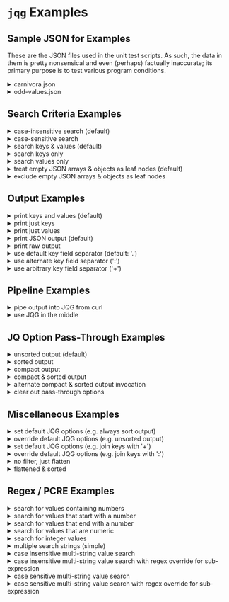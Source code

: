 # `jqg` Examples

## Sample JSON for Examples

These are the JSON files used in the unit test scripts. As such, the data in them is pretty nonsensical and even (perhaps) factually inaccurate; its primary purpose is to test various program conditions.

[//]: # (------------------------------------------------------------------)
[//]: # (--- NOTE: this file is generated using the gen-examples-md.pl   --)
[//]: # (--- script and should not be edited directly                    --)
[//]: # (------------------------------------------------------------------)

[//]: # (==================================================================)
<details>
    <summary>carnivora.json</summary>

```json
{
    "isa": "mammal",
    "classification": {
        "kingdom": "animalia",
        "phylum": "chordata",
        "class": "mammalia"
    },
    "subclades": [
        "feliformia",
        "caniformia"
    ],
    "cat": {
        "isa": "feline",
        "feral": [
            {
                "species": "lion",
                "aka": "king of the beasts"
            },
            {
                "species": "Bengal tiger"
            },
            {
                "species": "black-footed cat",
                "aka": "felis nigripes"
            }
        ],
        "domesticated": [
            {
                "petname": "Fluffy",
                "breed": "Bengal",
                "color": ""
            },
            {
                "petname": "Misty",
                "breed": "domestic short hair",
                "color": "yellow"
            }
        ]
    },
    "dog": [
        {
            "petname": "Growler",
            "breed": "mutt"
        },
        {
            "petname": "Tiger",
            "breed": "yellow labrador",
            "feral": true,
            "type": "domesticated"
        },
        {
        }
    ]
}
```

</details>

<details>
<summary>odd-values.json</summary>

```json
{
  "one": {
    "start-string": "foo",
    "null-value": null,
    "integer-number": 101
  },
  "two": [
    {
      "two-a": {
        "non-integer-number": -101.75,
        "number-zero": 0
      },
      "true-boolean": true,
      "two-b": {
        "false-boolean": false
      }
    },
    {
      "two-c": {
        "alpha-num-1": "a1",
        "alpha-num-2": "2b",
        "alpha-num-3": "a12b"
      }
    }
  ],
  "three": {
    "empty-string": "",
    "empty-object": {},
    "empty-array": []
  },
  "end-string": "bar"
}
```

</details>

[//]: # (==================================================================)

## Search Criteria Examples

[//]: # (------------------------------------------------------------------)
<details>
<summary>case-insensitive search (default)</summary>

```json
$ jqg Tiger carnivora.json
{
  "cat.feral.1.species": "Bengal tiger",
  "dog.1.petname": "Tiger"
}
```

</details>

[//]: # (------------------------------------------------------------------)
<details>
<summary>case-sensitive search</summary>

```json
$ jqg -I Tiger carnivora.json
{
  "dog.1.petname": "Tiger"
}
```

</details>

[//]: # (------------------------------------------------------------------)
<details>
<summary>search keys & values (default)</summary>

```json
$ jqg king carnivora.json
{
  "classification.kingdom": "animalia",
  "cat.feral.0.aka": "king of the beasts"
}
```

</details>

[//]: # (------------------------------------------------------------------)
<details>
<summary>search keys only</summary>

```json
$ jqg -k king carnivora.json
{
  "classification.kingdom": "animalia"
}
```

</details>

[//]: # (------------------------------------------------------------------)
<details>
<summary>search values only</summary>

```json
$ jqg -v king carnivora.json
{
  "cat.feral.0.aka": "king of the beasts"
}
```

</details>

[//]: # (------------------------------------------------------------------)
<details>
<summary>treat empty JSON arrays & objects as leaf nodes (default)</summary>

```json
$ jqg empty odd-values.json
{
  "three.empty-string": "",
  "three.empty-object": {},
  "three.empty-array": []
}
```

</details>

[//]: # (------------------------------------------------------------------)
<details>
<summary>exclude empty JSON arrays & objects as leaf nodes</summary>

```json
$ jqg -E empty odd-values.json
{
  "three.empty-string": ""
}
```

</details>

[//]: # (==================================================================)

## Output Examples

[//]: # (------------------------------------------------------------------)
<details>
<summary>print keys and values (default)</summary>

```json
$ jqg feli carnivora.json
{
  "subclades.0": "feliformia",
  "cat.isa": "feline",
  "cat.feral.2.aka": "felis nigripes"
}
```

</details>

[//]: # (------------------------------------------------------------------)
<details>
<summary>print just keys</summary>

```json
$ jqg -K feli carnivora.json
[
  "subclades.0",
  "cat.isa",
  "cat.feral.2.aka"
]
```

</details>

[//]: # (------------------------------------------------------------------)
<details>
<summary>print just values</summary>

```json
$ jqg -V feli carnivora.json
[
  "feliformia",
  "feline",
  "felis nigripes"
]
```

</details>

[//]: # (------------------------------------------------------------------)
<details>
<summary>print JSON output (default)</summary>

```json
$ jqg -K feral carnivora.json
[
  "cat.feral.0.species",
  "cat.feral.0.aka",
  "cat.feral.1.species",
  "cat.feral.2.species",
  "cat.feral.2.aka",
  "dog.1.feral"
]
```

</details>

[//]: # (------------------------------------------------------------------)
<details>
<summary>print raw output</summary>

```json
$ jqg -r -K feral carnivora.json
cat.feral.0.species
cat.feral.0.aka
cat.feral.1.species
cat.feral.2.species
cat.feral.2.aka
dog.1.feral
```

</details>

[//]: # (------------------------------------------------------------------)
<details>
<summary>use default key field separator (default: '.')</summary>

```json
$ jqg feral carnivora.json
{
  "cat.feral.0.species": "lion",
  "cat.feral.0.aka": "king of the beasts",
  "cat.feral.1.species": "Bengal tiger",
  "cat.feral.2.species": "black-footed cat",
  "cat.feral.2.aka": "felis nigripes",
  "dog.1.feral": true
}
```

</details>

[//]: # (------------------------------------------------------------------)
<details>
<summary>use alternate key field separator (':')</summary>

```json
$ jqg -J feral carnivora.json
{
  "cat:feral:0:species": "lion",
  "cat:feral:0:aka": "king of the beasts",
  "cat:feral:1:species": "Bengal tiger",
  "cat:feral:2:species": "black-footed cat",
  "cat:feral:2:aka": "felis nigripes",
  "dog:1:feral": true
}
```

</details>

[//]: # (------------------------------------------------------------------)
<details>
<summary>use arbitrary key field separator ('+')</summary>

```json
$ jqg -j + feral carnivora.json
{
  "cat+feral+0+species": "lion",
  "cat+feral+0+aka": "king of the beasts",
  "cat+feral+1+species": "Bengal tiger",
  "cat+feral+2+species": "black-footed cat",
  "cat+feral+2+aka": "felis nigripes",
  "dog+1+feral": true
}
```

</details>

[//]: # (==================================================================)

## Pipeline Examples

[//]: # (------------------------------------------------------------------)
<details>
<summary>pipe output into JQG from curl</summary>

```json
$ curl -s https://raw.githubusercontent.com/NorthboundTrain/jqg/main/test/odd-values.json | jqg -v '(?<!\d)0|\[\]'
{
  "two.0.two-a.number-zero": 0,
  "three.empty-array": []
}
```

</details>

[//]: # (------------------------------------------------------------------)
<details>
<summary>use JQG in the middle</summary>

```json
$ jq . carnivora.json | jqg feli | jq -S -c
{"cat.feral.2.aka":"felis nigripes","cat.isa":"feline","subclades.0":"feliformia"}
```

</details>

[//]: # (==================================================================)

## JQ Option Pass-Through Examples

[//]: # (------------------------------------------------------------------)
<details>
<summary>unsorted output (default)</summary>

```json
$ jqg mammal carnivora.json
{
  "isa": "mammal",
  "classification.class": "mammalia"
}
```

</details>

[//]: # (------------------------------------------------------------------)
<details>
<summary>sorted output</summary>

```json
$ jqg -q -S mammal carnivora.json
{
  "classification.class": "mammalia",
  "isa": "mammal"
}
```

</details>

[//]: # (------------------------------------------------------------------)
<details>
<summary>compact output</summary>

```json
$ jqg -q -c mammal carnivora.json
{"isa":"mammal","classification.class":"mammalia"}
```

</details>

[//]: # (------------------------------------------------------------------)
<details>
<summary>compact & sorted output</summary>

```json
$ jqg -q -S -q -c mammal carnivora.json
{"classification.class":"mammalia","isa":"mammal"}
```

</details>

[//]: # (------------------------------------------------------------------)
<details>
<summary>alternate compact & sorted output invocation</summary>

```json
$ jqg -q -Sc mammal carnivora.json
{"classification.class":"mammalia","isa":"mammal"}
```

</details>

[//]: # (------------------------------------------------------------------)
<details>
<summary>clear out pass-through options</summary>

```json
$ jqg -q -S -q -c -Q mammal carnivora.json
{
  "isa": "mammal",
  "classification.class": "mammalia"
}
```

</details>

[//]: # (==================================================================)

## Miscellaneous Examples

[//]: # (------------------------------------------------------------------)
<details>
<summary>set default JQG options (e.g. always sort output)</summary>

```json
$ export JQG_OPTS="-q -S"
$ jqg mammal carnivora.json
{
  "classification.class": "mammalia",
  "isa": "mammal"
}
```

</details>

[//]: # (------------------------------------------------------------------)
<details>
<summary>override default JQG options (e.g. unsorted output)</summary>

```json
$ export JQG_OPTS="-q -S"
$ jqg -Q mammal carnivora.json
{
  "isa": "mammal",
  "classification.class": "mammalia"
}
```

</details>

[//]: # (------------------------------------------------------------------)
<details>
<summary>set default JQG options (e.g. join keys with '+')</summary>

```json
$ export JQG_OPTS="-j +"
$ jqg feral carnivora.json
{
  "cat+feral+0+species": "lion",
  "cat+feral+0+aka": "king of the beasts",
  "cat+feral+1+species": "Bengal tiger",
  "cat+feral+2+species": "black-footed cat",
  "cat+feral+2+aka": "felis nigripes",
  "dog+1+feral": true
}
```

</details>

[//]: # (------------------------------------------------------------------)
<details>
<summary>override default JQG options (e.g. join keys with ':')</summary>

```json
$ export JQG_OPTS="-j +"
$ jqg -J feral carnivora.json
{
  "cat:feral:0:species": "lion",
  "cat:feral:0:aka": "king of the beasts",
  "cat:feral:1:species": "Bengal tiger",
  "cat:feral:2:species": "black-footed cat",
  "cat:feral:2:aka": "felis nigripes",
  "dog:1:feral": true
}
```

</details>

[//]: # (------------------------------------------------------------------)
<details>
<summary>no filter, just flatten</summary>

```json
$ jqg . odd-values.json
{
  "one.start-string": "foo",
  "one.null-value": null,
  "one.integer-number": 101,
  "two.0.two-a.non-integer-number": -101.75,
  "two.0.two-a.number-zero": 0,
  "two.0.true-boolean": true,
  "two.0.two-b.false-boolean": false,
  "two.1.two-c.alpha-num-1": "a1",
  "two.1.two-c.alpha-num-2": "2b",
  "two.1.two-c.alpha-num-3": "a12b",
  "three.empty-string": "",
  "three.empty-object": {},
  "three.empty-array": [],
  "end-string": "bar"
}
```

</details>

[//]: # (------------------------------------------------------------------)
<details>
<summary>flattened & sorted</summary>

```json
$ jqg -q -S . odd-values.json
{
  "end-string": "bar",
  "one.integer-number": 101,
  "one.null-value": null,
  "one.start-string": "foo",
  "three.empty-array": [],
  "three.empty-object": {},
  "three.empty-string": "",
  "two.0.true-boolean": true,
  "two.0.two-a.non-integer-number": -101.75,
  "two.0.two-a.number-zero": 0,
  "two.0.two-b.false-boolean": false,
  "two.1.two-c.alpha-num-1": "a1",
  "two.1.two-c.alpha-num-2": "2b",
  "two.1.two-c.alpha-num-3": "a12b"
}
```

</details>

[//]: # (==================================================================)

## Regex / PCRE Examples

[//]: # (------------------------------------------------------------------)
<details>
<summary>search for values containing numbers</summary>

```json
$ jqg -v '\d+' odd-values.json
{
  "one.integer-number": 101,
  "two.0.two-a.non-integer-number": -101.75,
  "two.0.two-a.number-zero": 0,
  "two.1.two-c.alpha-num-1": "a1",
  "two.1.two-c.alpha-num-2": "2b",
  "two.1.two-c.alpha-num-3": "a12b"
}
```

</details>

[//]: # (------------------------------------------------------------------)
<details>
<summary>search for values that start with a number</summary>

```json
$ jqg -v '^-?\d+' odd-values.json
{
  "one.integer-number": 101,
  "two.0.two-a.non-integer-number": -101.75,
  "two.0.two-a.number-zero": 0,
  "two.1.two-c.alpha-num-2": "2b"
}
```

</details>

[//]: # (------------------------------------------------------------------)
<details>
<summary>search for values that end with a number</summary>

```json
$ jqg -v '\d+$' odd-values.json
{
  "one.integer-number": 101,
  "two.0.two-a.non-integer-number": -101.75,
  "two.0.two-a.number-zero": 0,
  "two.1.two-c.alpha-num-1": "a1"
}
```

</details>

[//]: # (------------------------------------------------------------------)
<details>
<summary>search for values that are numeric</summary>

```json
$ jqg -v '^[-.\d]+$' odd-values.json
{
  "one.integer-number": 101,
  "two.0.two-a.non-integer-number": -101.75,
  "two.0.two-a.number-zero": 0
}
```

</details>

[//]: # (------------------------------------------------------------------)
<details>
<summary>search for integer values</summary>

```json
$ jqg -v '^\d+$' odd-values.json
{
  "one.integer-number": 101,
  "two.0.two-a.number-zero": 0
}
```

</details>

[//]: # (------------------------------------------------------------------)
<details>
<summary>multiple search strings (simple)</summary>

```json
$ jqg 'species|breed' carnivora.json
{
  "cat.feral.0.species": "lion",
  "cat.feral.1.species": "Bengal tiger",
  "cat.feral.2.species": "black-footed cat",
  "cat.domesticated.0.breed": "Bengal",
  "cat.domesticated.1.breed": "domestic short hair",
  "dog.0.breed": "mutt",
  "dog.1.breed": "yellow labrador"
}
```

</details>

[//]: # (------------------------------------------------------------------)
<details>
<summary>case insensitive multi-string value search</summary>

```json
$ jqg -v 'f|M' carnivora.json
{
  "isa": "mammal",
  "classification.kingdom": "animalia",
  "classification.class": "mammalia",
  "subclades.0": "feliformia",
  "subclades.1": "caniformia",
  "cat.isa": "feline",
  "cat.feral.0.aka": "king of the beasts",
  "cat.feral.2.species": "black-footed cat",
  "cat.feral.2.aka": "felis nigripes",
  "cat.domesticated.0.petname": "Fluffy",
  "cat.domesticated.1.petname": "Misty",
  "cat.domesticated.1.breed": "domestic short hair",
  "dog.0.breed": "mutt",
  "dog.1.type": "domesticated"
}
```

</details>

[//]: # (------------------------------------------------------------------)
<details>
<summary>case insensitive multi-string value search with regex override for sub-expression</summary>

<p/>

***Test Skipped**: due to a bug in JQ's Oniguruma library, this requires a post 1.6 JQ build*

```json
$ jqg -v 'f|(?-i:M)' carnivora.json
{
  "subclades.0": "feliformia",
  "subclades.1": "caniformia",
  "cat.isa": "feline",
  "cat.feral.0.aka": "king of the beasts",
  "cat.feral.2.species": "black-footed cat",
  "cat.feral.2.aka": "felis nigripes",
  "cat.domesticated.0.petname": "Fluffy",
  "cat.domesticated.1.petname": "Misty"
}
```

</details>

[//]: # (------------------------------------------------------------------)
<details>
<summary>case sensitive multi-string value search</summary>

```json
$ jqg -Iv 'f|M' carnivora.json
{
  "subclades.0": "feliformia",
  "subclades.1": "caniformia",
  "cat.isa": "feline",
  "cat.feral.0.aka": "king of the beasts",
  "cat.feral.2.species": "black-footed cat",
  "cat.feral.2.aka": "felis nigripes",
  "cat.domesticated.0.petname": "Fluffy",
  "cat.domesticated.1.petname": "Misty"
}
```

</details>

[//]: # (------------------------------------------------------------------)
<details>
<summary>case sensitive multi-string value search with regex override for sub-expression</summary>

```json
$ jqg -Iv 'f|(?i:M)' carnivora.json
{
  "isa": "mammal",
  "classification.kingdom": "animalia",
  "classification.class": "mammalia",
  "subclades.0": "feliformia",
  "subclades.1": "caniformia",
  "cat.isa": "feline",
  "cat.feral.0.aka": "king of the beasts",
  "cat.feral.2.species": "black-footed cat",
  "cat.feral.2.aka": "felis nigripes",
  "cat.domesticated.0.petname": "Fluffy",
  "cat.domesticated.1.petname": "Misty",
  "cat.domesticated.1.breed": "domestic short hair",
  "dog.0.breed": "mutt",
  "dog.1.type": "domesticated"
}
```

</details>
